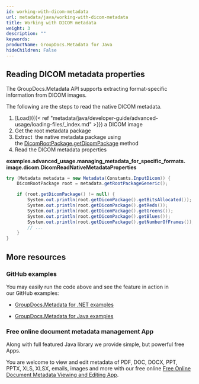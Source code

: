 ```yaml
---
id: working-with-dicom-metadata
url: metadata/java/working-with-dicom-metadata
title: Working with DICOM metadata
weight: 3
description: ""
keywords: 
productName: GroupDocs.Metadata for Java
hideChildren: False
---
```

## Reading DICOM metadata properties

The GroupDocs.Metadata API supports extracting format-specific information from DICOM images.

The following are the steps to read the native DICOM metadata.

1.  [Load]({{< ref "metadata/java/developer-guide/advanced-usage/loading-files/_index.md" >}}) a DICOM image
2.  Get the root metadata package
3.  Extract  the native metadata package using the [DicomRootPackage.getDicomPackage](https://reference.groupdocs.com/metadata/java/com.groupdocs.metadata.core/DicomRootPackage#getDicomPackage()) method
4.  Read the DICOM metadata properties

**examples.advanced\_usage.managing\_metadata\_for\_specific\_formats.<WBR>image.dicom.DicomReadNativeMetadataProperties**

```csharp
try (Metadata metadata = new Metadata(Constants.InputDicom)) {
	DicomRootPackage root = metadata.getRootPackageGeneric();

	if (root.getDicomPackage() != null) {
		System.out.println(root.getDicomPackage().getBitsAllocated());
		System.out.println(root.getDicomPackage().getReds());
		System.out.println(root.getDicomPackage().getGreens());
		System.out.println(root.getDicomPackage().getBlues());
		System.out.println(root.getDicomPackage().getNumberOfFrames());
		// ...
	}
}
```

## More resources

### GitHub examples

You may easily run the code above and see the feature in action in our GitHub examples:

*   [GroupDocs.Metadata for .NET examples](https://github.com/groupdocs-metadata/GroupDocs.Metadata-for-.NET)
    
*   [GroupDocs.Metadata for Java examples](https://github.com/groupdocs-metadata/GroupDocs.Metadata-for-Java)
    

### Free online document metadata management App

Along with full featured Java library we provide simple, but powerful free Apps.

You are welcome to view and edit metadata of PDF, DOC, DOCX, PPT, PPTX, XLS, XLSX, emails, images and more with our free online [Free Online Document Metadata Viewing and Editing App](https://products.groupdocs.app/metadata).
